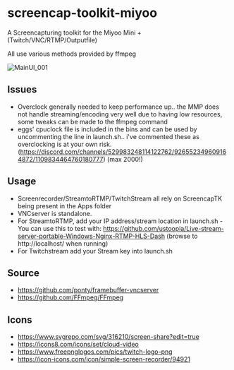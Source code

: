 # screencap-toolkit-miyoo
A Screencapturing toolkit for the Miyoo Mini + (Twitch/VNC/RTMP/Outputfile)

All use various methods provided by ffmpeg

![MainUI_001](https://github.com/XK9274/screencap-toolkit-miyoo/assets/47260768/c82fb7e8-1ded-4dd1-861c-ab503ad2a044)

## Issues
- Overclock generally needed to keep performance up.. the MMP does not handle streaming/encoding very well due to having low resources, some tweaks can be made to the ffmpeg command
- eggs' cpuclock file is included in the bins and can be used by uncommenting the line in launch.sh.. i've commented these as overclocking is at your own risk. (https://discord.com/channels/529983248114122762/926552349609164872/1109834464760180777) (max 2000!)

## Usage
- Screenrecorder/StreamtoRTMP/TwitchStream all rely on ScreencapTK being present in the Apps folder
- VNCserver is standalone.
- For StreamtoRTMP, add your IP address/stream location in launch.sh - You can use this to test with: https://github.com/ustoopia/Live-stream-server-portable-Windows-Nginx-RTMP-HLS-Dash (browse to http://localhost/ when running)
- For Twitchstream add your Stream key into launch.sh

## Source
- https://github.com/ponty/framebuffer-vncserver
- https://github.com/FFmpeg/FFmpeg

## Icons
- https://www.svgrepo.com/svg/316210/screen-share?edit=true
- https://icons8.com/icons/set/cloud-video
- https://www.freepnglogos.com/pics/twitch-logo-png
- https://icon-icons.com/icon/simple-screen-recorder/94921


